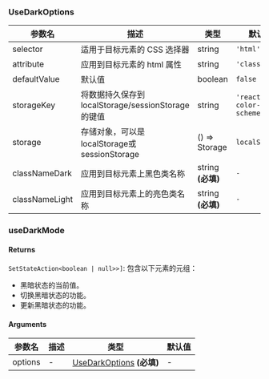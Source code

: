 ### UseDarkOptions

|参数名|描述|类型|默认值|
|---|---|---|---|
|selector|适用于目标元素的 CSS 选择器|string |`'html'`|
|attribute|应用到目标元素的 html 属性|string |`'class'`|
|defaultValue|默认值|boolean |`false`|
|storageKey|将数据持久保存到 localStorage/sessionStorage 的键值|string |`'reactuses-color-scheme'`|
|storage|存储对象，可以是localStorage或sessionStorage|() => Storage |``localStorage``|
|classNameDark|应用到目标元素上黑色类名称|string  **(必填)**|`-`|
|classNameLight|应用到目标元素上的亮色类名称|string  **(必填)**|`-`|

### useDarkMode

#### Returns
`SetStateAction<boolean | null>>]`: 包含以下元素的元组：
- 黑暗状态的当前值。
- 切换黑暗状态的功能。
- 更新黑暗状态的功能。

#### Arguments
|参数名|描述|类型|默认值|
|---|---|---|---|
|options|-|[UseDarkOptions](#UseDarkOptions)  **(必填)**|-|